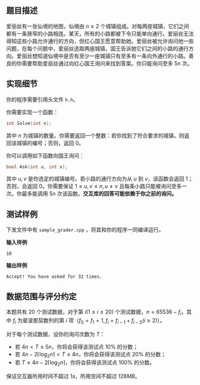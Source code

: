 ## 题目描述

爱丽丝有一张仙境的地图，仙境由 $n ≥ 2$ 个城镇组成。对每两座城镇，它们之间都有一条狭窄的小路相连。某天，所有的小路都被下令只能单向通行。爱丽丝无法得知这些小路允许通行的方向，但红心国王愿意帮助她。爱丽丝被允许询问他一些问题，在每个问题中，爱丽丝选取两座城镇，国王告诉她它们之间的小路的通行方向。爱丽丝想知道仙境中是否有至少一座城镇只有至多有一条向外通行的小路。善良的你需要帮助爱丽丝通过向红心国王询问来找到答案。你只能询问至多 $5n​$ 次。

## 实现细节

你的程序需要引用头文件 `h.h`。

你需要实现一个函数：

```cpp
int Solve(int n);
```

其中 $n$ 为城镇的数量。你需要返回一个整数：若你找到了符合要求的城镇，则返回该城镇的编号；否则，返回 $0$。

你可以调用如下函数向国王询问：

```cpp
bool Ask(int u, int v);
```

其中 $u,v$ 是你选定的城镇编号。若小路的通行方向为从 $u$ 到 $v$，该函数会返回 $1$；否则，会返回 $0$。你需要保证 $1\leq u,v\leq n,u\neq v$ 且每条小路只能被询问至多一次。你最多能调用 $5n$ 次该函数。**交互库的回答可能依赖于你之前的询问。**

## 测试样例

下发文件中有 `sample_grader.cpp` ，将其和你的程序一同编译运行。

**输入样例**

```plain
10
```

**输出样例**

```plain
Accept! You have asked for 32 times.
```

## 数据范围与评分约定

本题共有 $20$ 个测试数据，对于第 $i(1\leq i\leq 20)$ 个测试数据，$n=65536-f_i$，其中 $f_i$ 为斐波那契数列的第 $i$ 项（$f_0=f_1=1,f_i=f_{i-1}+f_{i-2}(i\geq 2)$）。

对于每个测试数据，设你的询问次数为 $T$：

* 若 $4n<T\leq 5n$，你将会获得该测试点 $10\%$ 的分数；
* 若 $4n-2\lceil \log_2n\rceil<T\leq 4n$，你将会获得该测试点 $20\%$ 的分数；
* 若 $T\leq 4n-2\lceil \log_2n\rceil$，你将会获得该测试点 $100\%$ 的分数。

保证交互器所用时间不超过 $1s$，所用空间不超过 $128MB​$。